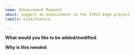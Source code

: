 ```yaml
---
name: Enhancement Request
about: Suggest an enhancement to the ITRIX-Edge project
labels: kind/feature

---
```

<!-- Please only use this template for submitting enhancement requests -->

**What would you like to be added/modified**:

**Why is this needed**:

